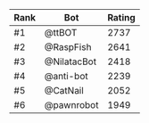 Rank|Bot|Rating
---|---|---
#1|@ttBOT|2737
#2|@RaspFish|2641
#3|@NilatacBot|2418
#4|@anti-bot|2239
#5|@CatNail|2052
#6|@pawnrobot|1949
